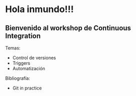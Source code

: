 # Hola inmundo!!!

## Bienvenido al workshop de Continuous Integration

Temas:
  - Control de versiones
  - Triggers
  - Automatización

Bibliografía:
  - Git in practice
